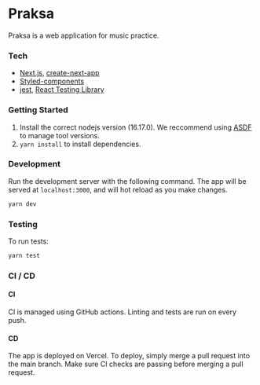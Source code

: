 # Praksa

Praksa is a web application for music practice.

### Tech

- [Next.js](https://nextjs.org/), [create-next-app](https://github.com/vercel/next.js/tree/canary/packages/create-next-app)
- [Styled-components](https://styled-components.com/)
- [jest](https://jestjs.io/), [React Testing Library](https://testing-library.com/docs/react-testing-library/intro/)

### Getting Started

1. Install the correct nodejs version (16.17.0). We reccommend using [ASDF](https://asdf-vm.com/) to manage tool versions.
2. `yarn install` to install dependencies.

### Development

Run the development server with the following command. The app will be served at `localhost:3000`, and will hot reload as you make changes.
  ```bash
 yarn dev
 ```

### Testing

To run tests:

 ```bash
 yarn test
 ```

### CI / CD

#### CI
CI is managed using GitHub actions. Linting and tests are run on every push.

#### CD
The app is deployed on Vercel. To deploy, simply merge a pull request into the main branch. Make sure CI checks are passing before merging a pull request.
